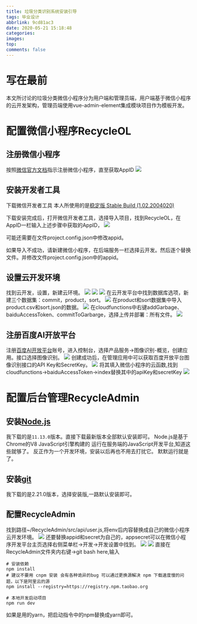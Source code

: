 ```yaml
---
title: 垃圾分类识别系统安装引导
tags: 毕业设计
abbrlink: 9cd81ac3
date: 2020-05-21 15:18:48
categories:
images:
top:
comments: false
---
```

# 写在最前
本文所讨论的垃圾分类微信小程序分为用户端和管理员端，用户端基于微信小程序的云开发架构，管理员端使用vue-admin-element集成模块项目作为模板开发。

# 配置微信小程序RecycleOL
## 注册微信小程序
按照[微信官方文档](https://developers.weixin.qq.com/miniprogram/dev/framework/quickstart/getstart.html#%E7%94%B3%E8%AF%B7%E5%B8%90%E5%8F%B7)指示注册微信小程序，直至获取AppID
![](https://akilar-1259097125.cos.ap-shanghai.myqcloud.com/%E5%9E%83%E5%9C%BE%E5%88%86%E7%B1%BB%E8%AF%86%E5%88%AB%E7%B3%BB%E7%BB%9F%E5%AE%89%E8%A3%85%E6%96%87%E6%A1%A3/20200521033007399.png)
## 安装开发者工具
下载微信开发者工具
本人所使用的是[稳定版 Stable Build (1.02.2004020)](
https://developers.weixin.qq.com/miniprogram/dev/devtools/download.html)

下载安装完成后，打开微信开发者工具，选择导入项目，找到RecycleOL，在AppID一栏输入上述步骤中获取的AppID，
![](https://akilar-1259097125.cos.ap-shanghai.myqcloud.com/%E5%9E%83%E5%9C%BE%E5%88%86%E7%B1%BB%E8%AF%86%E5%88%AB%E7%B3%BB%E7%BB%9F%E5%AE%89%E8%A3%85%E6%96%87%E6%A1%A3/20200521034252857.png)

<div class="note warning"><p>可能还需要在文件project.config.json中修改appid。

如果导入不成功，请新建微信小程序，在后端服务一栏选择云开发。然后逐个替换文件。并修改文件project.config.json中的appid。</p></div>

## 设置云开发环境
找到云开发，设置，新建云环境。
![](https://akilar-1259097125.cos.ap-shanghai.myqcloud.com/%E5%9E%83%E5%9C%BE%E5%88%86%E7%B1%BB%E8%AF%86%E5%88%AB%E7%B3%BB%E7%BB%9F%E5%AE%89%E8%A3%85%E6%96%87%E6%A1%A3/20200521034410852.png)
![](https://akilar-1259097125.cos.ap-shanghai.myqcloud.com/%E5%9E%83%E5%9C%BE%E5%88%86%E7%B1%BB%E8%AF%86%E5%88%AB%E7%B3%BB%E7%BB%9F%E5%AE%89%E8%A3%85%E6%96%87%E6%A1%A3/20200521034420972.png)
![](https://akilar-1259097125.cos.ap-shanghai.myqcloud.com/%E5%9E%83%E5%9C%BE%E5%88%86%E7%B1%BB%E8%AF%86%E5%88%AB%E7%B3%BB%E7%BB%9F%E5%AE%89%E8%A3%85%E6%96%87%E6%A1%A3/20200521034437693.png)
在云开发平台中找到数据库选项，新建三个数据集：commit，product，sort。
![](https://akilar-1259097125.cos.ap-shanghai.myqcloud.com/%E5%9E%83%E5%9C%BE%E5%88%86%E7%B1%BB%E8%AF%86%E5%88%AB%E7%B3%BB%E7%BB%9F%E5%AE%89%E8%A3%85%E6%96%87%E6%A1%A3/20200521034628125.png)
在product和sort数据集中导入product.csv和sort.json的数据。
![](https://akilar-1259097125.cos.ap-shanghai.myqcloud.com/%E5%9E%83%E5%9C%BE%E5%88%86%E7%B1%BB%E8%AF%86%E5%88%AB%E7%B3%BB%E7%BB%9F%E5%AE%89%E8%A3%85%E6%96%87%E6%A1%A3/20200521035754010.png)
在cloudfunctions中右键addGarbage、baiduAccessToken、commitToGarbarge，选择上传并部署：所有文件。
![](https://akilar-1259097125.cos.ap-shanghai.myqcloud.com/%E5%9E%83%E5%9C%BE%E5%88%86%E7%B1%BB%E8%AF%86%E5%88%AB%E7%B3%BB%E7%BB%9F%E5%AE%89%E8%A3%85%E6%96%87%E6%A1%A3/20200521040004706.png)

## 注册百度AI开放平台

注册[百度AI开放平台](https://ai.baidu.com/tech/imagerecognition/general)账号，进入控制台，选择产品服务->图像识别-概览，创建应用。接口选择图像识别。
![](https://akilar-1259097125.cos.ap-shanghai.myqcloud.com/%E5%9E%83%E5%9C%BE%E5%88%86%E7%B1%BB%E8%AF%86%E5%88%AB%E7%B3%BB%E7%BB%9F%E5%AE%89%E8%A3%85%E6%96%87%E6%A1%A3/20200521052759594.png)
创建成功后，在管理应用中可以获取百度开放平台图像识别接口的API Key和SecretKey。
![](https://akilar-1259097125.cos.ap-shanghai.myqcloud.com/%E5%9E%83%E5%9C%BE%E5%88%86%E7%B1%BB%E8%AF%86%E5%88%AB%E7%B3%BB%E7%BB%9F%E5%AE%89%E8%A3%85%E6%96%87%E6%A1%A3/20200521052937578.png)
将其填入微信小程序的云函数,找到cloudfunctions->baiduAccessToken->index替换其中的apiKey和secretKey 
![](https://akilar-1259097125.cos.ap-shanghai.myqcloud.com/%E5%9E%83%E5%9C%BE%E5%88%86%E7%B1%BB%E8%AF%86%E5%88%AB%E7%B3%BB%E7%BB%9F%E5%AE%89%E8%A3%85%E6%96%87%E6%A1%A3/20200521053237543.png)

# 配置后台管理RecycleAdmin

## 安装[Node.js](https://nodejs.org/en/)
我下载的是`11.13.0`版本。直接下载最新版本全部默认安装即可。
Node.js是基于Chrome的V8 JavaScript引擎构建的
运行在服务端的JavaScript开发平台,知道这些就够了。
反正作为一个开发环境，安装以后再也不用去打扰它。
默默运行就是了。

## 安装[git](https://git-scm.com/)
我下载的是2.21.0版本，选择安装版,一路默认安装即可。

## 配置RecycleAdmin

找到路径~/RecycleAdmin/src/api/user.js,将env后内容替换成自己的微信小程序云开发环境。
![](http://akilar-1259097125.cos.ap-shanghai.myqcloud.com/%E5%9E%83%E5%9C%BE%E5%88%86%E7%B1%BB%E8%AF%86%E5%88%AB%E7%B3%BB%E7%BB%9F%E5%AE%89%E8%A3%85%E6%96%87%E6%A1%A3/20200528075656130.png)
还要替换appid和secret为自己的，appsecret可以在微信小程序开发平台主页选择右侧菜单栏->开发->开发设置中找到。
![](http://akilar-1259097125.cos.ap-shanghai.myqcloud.com/%E5%9E%83%E5%9C%BE%E5%88%86%E7%B1%BB%E8%AF%86%E5%88%AB%E7%B3%BB%E7%BB%9F%E5%AE%89%E8%A3%85%E6%96%87%E6%A1%A3/20200528080229067.png)
![](http://akilar-1259097125.cos.ap-shanghai.myqcloud.com/%E5%9E%83%E5%9C%BE%E5%88%86%E7%B1%BB%E8%AF%86%E5%88%AB%E7%B3%BB%E7%BB%9F%E5%AE%89%E8%A3%85%E6%96%87%E6%A1%A3/20200528080320116.png)
直接在RecycleAdmin文件夹内右键->git bash here,输入
```
# 安装依赖
npm install 
# 建议不要用 cnpm 安装 会有各种诡异的bug 可以通过更换源解决 npm 下载速度慢的问题，以下是阿里云的源
npm install --registry=https://registry.npm.taobao.org

# 本地开发启动项目
npm run dev
```
如果是用的yarn，把启动指令中的npm替换成yarn即可。




